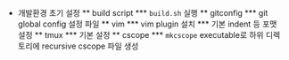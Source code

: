 * 개발환경 초기 설정
** build script
*** `build.sh` 실행
** gitconfig
*** git global config 설정 파일
** vim
*** vim plugin 설치
*** 기본 indent 등 포맷 설정
** tmux
*** 기본 설정
** cscope
***  `mkcscope` executable로 하위 디렉토리에 recursive cscope 파일 생성
